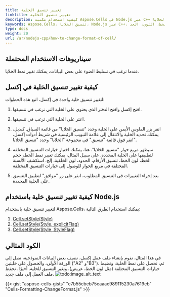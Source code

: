 ```yaml
---
title: تغيير تنسيق الخلية
linktitle: تغيير تنسيق الخلية
description: كيفية استخدام مكتبة Aspose.Cells في Node.js عبر C++ لتغيير تنسيق الخلايا، بما في ذلك الخط، اللون، الحد، وغيرها. من خلال ضبط هذه الخصائص، لديك تحكم أكبر في مظهر الخلايا.
keywords: Aspose.Cells، تنسيق الخلايا، Node.js عبر C++، الخط، اللون، الحد
type: docs
weight: 20
url: /ar/nodejs-cpp/how-to-change-format-of-cell/
---
```


## **سيناريوهات الاستخدام المحتملة**
عندما ترغب في تسليط الضوء على بعض البيانات، يمكنك تغيير نمط الخلايا.

## **كيفية تغيير تنسيق الخلية في إكسل**

لتغيير تنسيق خلية واحدة في إكسل، اتبع هذه الخطوات:

1. افتح إكسل وافتح الدفتر الذي يحتوي على الخلية التي ترغب في تنسيقها.

2. اعثر على الخلية التي ترغب في تنسيقها.

3. انقر بزر الماوس الأيمن على الخلية وحدد "تنسيق الخلايا" من قائمة السياق. كبديل، يمكنك تحديد الخلية والانتقال إلى علامة التبويب الرئيسية في شريط أدوات إكسل، انقر فوق قائمة "تنسيق" في مجموعة "الخلايا" وحدد "تنسيق الخلايا".

4. سيظهر مربع حوار "تنسيق الخلايا". هنا، يمكنك اختيار خيارات التنسيق المختلفة لتطبيقها على الخلية المحددة. على سبيل المثال، يمكنك تغيير نمط الخط، حجم الخط، لون الخط، تنسيق الأرقام، الحدود، لون الخلفية، إلخ. استكشف الألسنة المختلفة في مربع الحوار للوصول إلى خيارات التنسيق المختلفة.

5. بعد إجراء التغييرات في التنسيق المطلوب، انقر على زر "موافق" لتطبيق التنسيق على الخلية المحددة.


## **كيفية تغيير تنسيق خلية باستخدام Node.js**

لتغيير تنسيق خلية باستخدام Aspose.Cells، يمكنك استخدام الطرق التالية:
1. [Cell.setStyle(Style)](https://reference.aspose.com/cells/nodejs-cpp/cell/#setStyle-style-)
2. [Cell.setStyle(Style, explicitFlag)](https://reference.aspose.com/cells/nodejs-cpp/cell/#setStyle-style-boolean-)
3. [Cell.setStyle(Style, StyleFlag)](https://reference.aspose.com/cells/nodejs-cpp/cell/#setStyle-style-styleflag-)


## **الكود المثالي**
في هذا المثال، نقوم بإنشاء ملف عمل إكسل، نضيف بعض البيانات النموذجية، نصل إلى الورقة الأولى، والحصول على خليتين ("A2" و"B3"). ثم، نحصل على نمط الخلية، ونضبط خيارات التنسيق المختلفة (مثل لون الخط، عريض)، ونغير التنسيق للخلية. أخيرًا، نحفظ ملف العمل إلى ملف جديد.
![todo:image_alt_text](change-format.png)

{{< gist "aspose-cells-gists" "c7b55cbeb75eaaae989115230a7619eb" "Cells-Formatting-ChangeFormat.js" >}}
